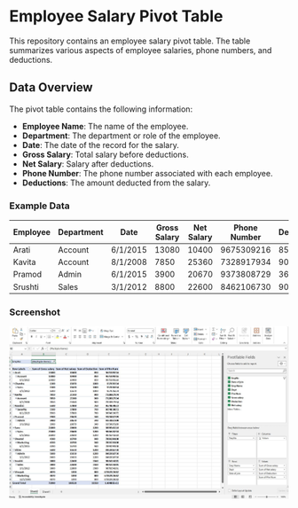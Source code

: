 # Employee Salary Pivot Table

This repository contains an employee salary pivot table. The table summarizes various aspects of employee salaries, phone numbers, and deductions.

## Data Overview

The pivot table contains the following information:

- **Employee Name**: The name of the employee.
- **Department**: The department or role of the employee.
- **Date**: The date of the record for the salary.
- **Gross Salary**: Total salary before deductions.
- **Net Salary**: Salary after deductions.
- **Phone Number**: The phone number associated with each employee.
- **Deductions**: The amount deducted from the salary.

### Example Data

| Employee | Department | Date       | Gross Salary | Net Salary | Phone Number | Deductions |
|----------|------------|------------|--------------|------------|--------------|------------|
| Arati    | Account    | 6/1/2015   | 13080        | 10400      | 9675309216   | 850        |
| Kavita   | Account    | 8/1/2008   | 7850         | 25360      | 7328917934   | 900        |
| Pramod   | Admin      | 6/1/2015   | 3900         | 20670      | 9373808729   | 360        |
| Srushti  | Sales      | 3/1/2012   | 8800         | 22600      | 8462106730   | 900        |

### Screenshot
![Pivot Table Screenshot](Capture.JPG)


